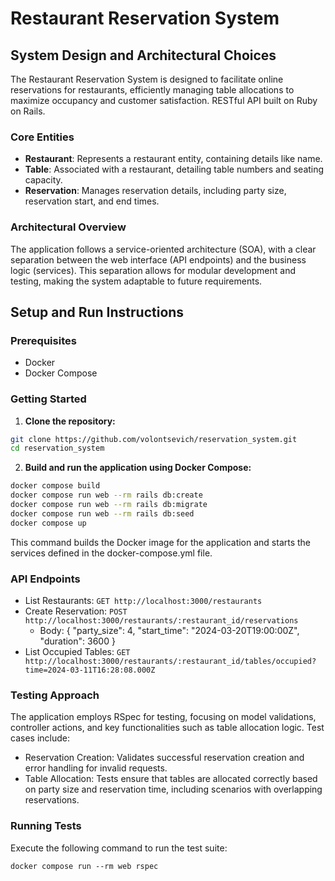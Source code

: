 # Restaurant Reservation System

## System Design and Architectural Choices

The Restaurant Reservation System is designed to facilitate online reservations for restaurants, efficiently managing
table allocations to maximize occupancy and customer satisfaction. RESTful API built on Ruby on Rails.

### Core Entities

- **Restaurant**: Represents a restaurant entity, containing details like name.
- **Table**: Associated with a restaurant, detailing table numbers and seating capacity.
- **Reservation**: Manages reservation details, including party size, reservation start, and end times.

### Architectural Overview

The application follows a service-oriented architecture (SOA), with a clear separation between the web interface (API
endpoints) and the business logic (services). This separation allows for modular development and testing, making the
system adaptable to future requirements.

## Setup and Run Instructions

### Prerequisites

- Docker
- Docker Compose

### Getting Started

1. **Clone the repository:**

```bash
git clone https://github.com/volontsevich/reservation_system.git
cd reservation_system
```

2. **Build and run the application using Docker Compose:**

```bash
docker compose build
docker compose run web --rm rails db:create
docker compose run web --rm rails db:migrate
docker compose run web --rm rails db:seed
docker compose up

```

This command builds the Docker image for the application and starts the services defined in the docker-compose.yml file.

### API Endpoints

- List Restaurants: `GET http://localhost:3000/restaurants`
- Create Reservation: `POST http://localhost:3000/restaurants/:restaurant_id/reservations`
    - Body: { "party_size": 4, "start_time": "2024-03-20T19:00:00Z", "duration": 3600 }
- List Occupied Tables: `GET http://localhost:3000/restaurants/:restaurant_id/tables/occupied?time=2024-03-11T16:28:08.000Z`

### Testing Approach

The application employs RSpec for testing, focusing on model validations, controller actions, and key functionalities
such as table allocation logic. Test cases include:

- Reservation Creation: Validates successful reservation creation and error handling for invalid requests.
- Table Allocation: Tests ensure that tables are allocated correctly based on party size and reservation time, including
  scenarios with overlapping reservations.

### Running Tests

Execute the following command to run the test suite:

```
docker compose run --rm web rspec
```